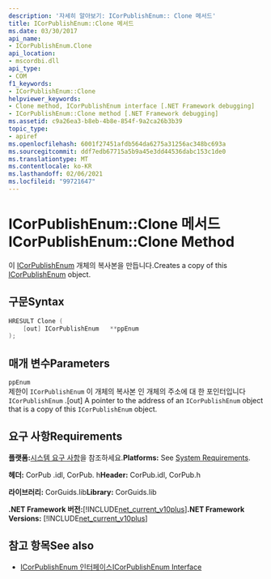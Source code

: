 ```yaml
---
description: '자세히 알아보기: ICorPublishEnum:: Clone 메서드'
title: ICorPublishEnum::Clone 메서드
ms.date: 03/30/2017
api_name:
- ICorPublishEnum.Clone
api_location:
- mscordbi.dll
api_type:
- COM
f1_keywords:
- ICorPublishEnum::Clone
helpviewer_keywords:
- Clone method, ICorPublishEnum interface [.NET Framework debugging]
- ICorPublishEnum::Clone method [.NET Framework debugging]
ms.assetid: c9a26ea3-b8eb-4b8e-854f-9a2ca26b3b39
topic_type:
- apiref
ms.openlocfilehash: 6001f27451afdb564da6275a31256ac348bc693a
ms.sourcegitcommit: ddf7edb67715a5b9a45e3dd44536dabc153c1de0
ms.translationtype: MT
ms.contentlocale: ko-KR
ms.lasthandoff: 02/06/2021
ms.locfileid: "99721647"
---
```

# <a name="icorpublishenumclone-method"></a><span data-ttu-id="14ebe-103">ICorPublishEnum::Clone 메서드</span><span class="sxs-lookup"><span data-stu-id="14ebe-103">ICorPublishEnum::Clone Method</span></span>

<span data-ttu-id="14ebe-104">이 [ICorPublishEnum](icorpublishenum-interface.md) 개체의 복사본을 만듭니다.</span><span class="sxs-lookup"><span data-stu-id="14ebe-104">Creates a copy of this [ICorPublishEnum](icorpublishenum-interface.md) object.</span></span>  
  
## <a name="syntax"></a><span data-ttu-id="14ebe-105">구문</span><span class="sxs-lookup"><span data-stu-id="14ebe-105">Syntax</span></span>  
  
```cpp  
HRESULT Clone (  
    [out] ICorPublishEnum   **ppEnum  
);  
```  
  
## <a name="parameters"></a><span data-ttu-id="14ebe-106">매개 변수</span><span class="sxs-lookup"><span data-stu-id="14ebe-106">Parameters</span></span>  

 `ppEnum`  
 <span data-ttu-id="14ebe-107">제한이 `ICorPublishEnum` 이 개체의 복사본 인 개체의 주소에 대 한 포인터입니다 `ICorPublishEnum` .</span><span class="sxs-lookup"><span data-stu-id="14ebe-107">[out] A pointer to the address of an `ICorPublishEnum` object that is a copy of this `ICorPublishEnum` object.</span></span>  
  
## <a name="requirements"></a><span data-ttu-id="14ebe-108">요구 사항</span><span class="sxs-lookup"><span data-stu-id="14ebe-108">Requirements</span></span>  

 <span data-ttu-id="14ebe-109">**플랫폼:**[시스템 요구 사항](../../get-started/system-requirements.md)을 참조하세요.</span><span class="sxs-lookup"><span data-stu-id="14ebe-109">**Platforms:** See [System Requirements](../../get-started/system-requirements.md).</span></span>  
  
 <span data-ttu-id="14ebe-110">**헤더:** CorPub .idl, CorPub. h</span><span class="sxs-lookup"><span data-stu-id="14ebe-110">**Header:** CorPub.idl, CorPub.h</span></span>  
  
 <span data-ttu-id="14ebe-111">**라이브러리:** CorGuids.lib</span><span class="sxs-lookup"><span data-stu-id="14ebe-111">**Library:** CorGuids.lib</span></span>  
  
 <span data-ttu-id="14ebe-112">**.NET Framework 버전:**[!INCLUDE[net_current_v10plus](../../../../includes/net-current-v10plus-md.md)]</span><span class="sxs-lookup"><span data-stu-id="14ebe-112">**.NET Framework Versions:** [!INCLUDE[net_current_v10plus](../../../../includes/net-current-v10plus-md.md)]</span></span>  
  
## <a name="see-also"></a><span data-ttu-id="14ebe-113">참고 항목</span><span class="sxs-lookup"><span data-stu-id="14ebe-113">See also</span></span>

- [<span data-ttu-id="14ebe-114">ICorPublishEnum 인터페이스</span><span class="sxs-lookup"><span data-stu-id="14ebe-114">ICorPublishEnum Interface</span></span>](icorpublishenum-interface.md)
